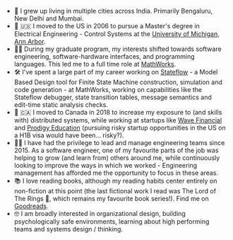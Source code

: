 - 🌆 I grew up living in multiple cities across India. Primarily Bengaluru, New Delhi and Mumbai.
- 🛫 🇺🇸 I moved to the US in 2006 to pursue a Master's degree in Electrical Engineering - Control Systems at the [University of Michigan, Ann Arbor](https://umich.edu/).
- 👨‍💻 During my graduate program, my interests shifted towards software engineering, software-hardware interfaces, and programming languages. This led me to a full time role at [MathWorks](https://www.mathworks.com/).
- 🛠️ I've spent a large part of my career working on [Stateflow](https://www.mathworks.com/products/stateflow.html) - a Model Based Design tool for Finite State Machine construction, simulation and code generation - at MathWorks, working on capabilities like the Stateflow debugger, state transition tables, message semantics and edit-time static analysis checks.
- 🚗 🇨🇦 I moved to Canada in 2018 to increase my exposure to (and skills with) distributed systems, while working at startups like [Wave Financial](https://www.waveapps.com/) and [Prodigy Education](https://www.prodigygame.com/) (pursuing risky startup opportunities in the US on a H1B visa would have been... risky?).
- 🧗‍♂️ I have had the privilege to lead and manage engineering teams since 2015. As a software engineer, one of my favourite parts of the job was helping to grow (and learn from) others around me, while continuously looking to improve the ways in which we worked - Engineering management has afforded me the opportunity to focus in these areas.
- 📚 I love reading books, although my reading habits center entirely on non-fiction at this point (the last fictional work I read was The Lord of The Rings 🧙, which remains my favourite book series!). Find me on [Goodreads](https://www.goodreads.com/user/show/6595276-sid-shankar).
- 🤓 I am broadly interested in organizational design, building psychologically safe environments, learning about high performing teams and systems design / thinking. 
